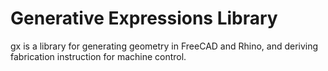 Generative Expressions Library
==============================

gx is a library for generating geometry in FreeCAD and Rhino,
and deriving fabrication instruction for machine control.

